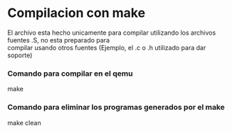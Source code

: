 # Compilacion con make
El archivo esta hecho unicamente para compilar utilizando los archivos fuentes .S, no esta preparado para  
compilar usando otros fuentes (Ejemplo, el .c o .h utilizado para dar soporte)

### Comando para compilar en el qemu 
make

### Comando para eliminar los programas generados por el make
make clean

